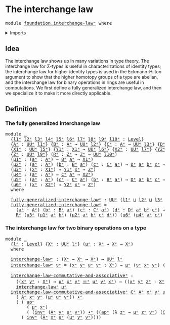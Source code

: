 # The interchange law

<pre class="Agda"><a id="32" class="Keyword">module</a> <a id="39" href="foundation.interchange-law%25E1%25B5%2589.html" class="Module">foundation.interchange-lawᵉ</a> <a id="67" class="Keyword">where</a>
</pre>
<details><summary>Imports</summary>

<pre class="Agda"><a id="123" class="Keyword">open</a> <a id="128" class="Keyword">import</a> <a id="135" href="foundation.action-on-identifications-functions%25E1%25B5%2589.html" class="Module">foundation.action-on-identifications-functionsᵉ</a>
<a id="183" class="Keyword">open</a> <a id="188" class="Keyword">import</a> <a id="195" href="foundation.universe-levels%25E1%25B5%2589.html" class="Module">foundation.universe-levelsᵉ</a>

<a id="224" class="Keyword">open</a> <a id="229" class="Keyword">import</a> <a id="236" href="foundation-core.identity-types%25E1%25B5%2589.html" class="Module">foundation-core.identity-typesᵉ</a>
</pre>
</details>

## Idea

The interchange law shows up in many variations in type theory. The interchange
law for Σ-types is useful in characterizations of identity types; the
interchange law for higher identity types is used in the Eckmann-Hilton argument
to show that the higher homotopy groups of a type are abelian, and the
interchange law for binary operations in rings are useful in computations. We
first define a fully generalized interchange law, and then we specialize it to
make it more directly applicable.

## Definition

### The fully generalized interchange law

<pre class="Agda"><a id="854" class="Keyword">module</a> <a id="861" href="foundation.interchange-law%25E1%25B5%2589.html#861" class="Module">_</a>
  <a id="865" class="Symbol">{</a><a id="866" href="foundation.interchange-law%25E1%25B5%2589.html#866" class="Bound">l1ᵉ</a> <a id="870" href="foundation.interchange-law%25E1%25B5%2589.html#870" class="Bound">l2ᵉ</a> <a id="874" href="foundation.interchange-law%25E1%25B5%2589.html#874" class="Bound">l3ᵉ</a> <a id="878" href="foundation.interchange-law%25E1%25B5%2589.html#878" class="Bound">l4ᵉ</a> <a id="882" href="foundation.interchange-law%25E1%25B5%2589.html#882" class="Bound">l5ᵉ</a> <a id="886" href="foundation.interchange-law%25E1%25B5%2589.html#886" class="Bound">l6ᵉ</a> <a id="890" href="foundation.interchange-law%25E1%25B5%2589.html#890" class="Bound">l7ᵉ</a> <a id="894" href="foundation.interchange-law%25E1%25B5%2589.html#894" class="Bound">l8ᵉ</a> <a id="898" href="foundation.interchange-law%25E1%25B5%2589.html#898" class="Bound">l9ᵉ</a> <a id="902" href="foundation.interchange-law%25E1%25B5%2589.html#902" class="Bound">l10ᵉ</a> <a id="907" class="Symbol">:</a> <a id="909" href="Agda.Primitive.html#742" class="Postulate">Level</a><a id="914" class="Symbol">}</a>
  <a id="918" class="Symbol">{</a><a id="919" href="foundation.interchange-law%25E1%25B5%2589.html#919" class="Bound">Aᵉ</a> <a id="922" class="Symbol">:</a> <a id="924" href="Agda.Primitive.html#429" class="Primitive">UUᵉ</a> <a id="928" href="foundation.interchange-law%25E1%25B5%2589.html#866" class="Bound">l1ᵉ</a><a id="931" class="Symbol">}</a> <a id="933" class="Symbol">{</a><a id="934" href="foundation.interchange-law%25E1%25B5%2589.html#934" class="Bound">Bᵉ</a> <a id="937" class="Symbol">:</a> <a id="939" href="foundation.interchange-law%25E1%25B5%2589.html#919" class="Bound">Aᵉ</a> <a id="942" class="Symbol">→</a> <a id="944" href="Agda.Primitive.html#429" class="Primitive">UUᵉ</a> <a id="948" href="foundation.interchange-law%25E1%25B5%2589.html#870" class="Bound">l2ᵉ</a><a id="951" class="Symbol">}</a> <a id="953" class="Symbol">{</a><a id="954" href="foundation.interchange-law%25E1%25B5%2589.html#954" class="Bound">Cᵉ</a> <a id="957" class="Symbol">:</a> <a id="959" href="foundation.interchange-law%25E1%25B5%2589.html#919" class="Bound">Aᵉ</a> <a id="962" class="Symbol">→</a> <a id="964" href="Agda.Primitive.html#429" class="Primitive">UUᵉ</a> <a id="968" href="foundation.interchange-law%25E1%25B5%2589.html#874" class="Bound">l3ᵉ</a><a id="971" class="Symbol">}</a> <a id="973" class="Symbol">{</a><a id="974" href="foundation.interchange-law%25E1%25B5%2589.html#974" class="Bound">Dᵉ</a> <a id="977" class="Symbol">:</a> <a id="979" class="Symbol">(</a><a id="980" href="foundation.interchange-law%25E1%25B5%2589.html#980" class="Bound">aᵉ</a> <a id="983" class="Symbol">:</a> <a id="985" href="foundation.interchange-law%25E1%25B5%2589.html#919" class="Bound">Aᵉ</a><a id="987" class="Symbol">)</a> <a id="989" class="Symbol">→</a> <a id="991" href="foundation.interchange-law%25E1%25B5%2589.html#934" class="Bound">Bᵉ</a> <a id="994" href="foundation.interchange-law%25E1%25B5%2589.html#980" class="Bound">aᵉ</a> <a id="997" class="Symbol">→</a> <a id="999" href="foundation.interchange-law%25E1%25B5%2589.html#954" class="Bound">Cᵉ</a> <a id="1002" href="foundation.interchange-law%25E1%25B5%2589.html#980" class="Bound">aᵉ</a> <a id="1005" class="Symbol">→</a> <a id="1007" href="Agda.Primitive.html#429" class="Primitive">UUᵉ</a> <a id="1011" href="foundation.interchange-law%25E1%25B5%2589.html#878" class="Bound">l4ᵉ</a><a id="1014" class="Symbol">}</a>
  <a id="1018" class="Symbol">{</a><a id="1019" href="foundation.interchange-law%25E1%25B5%2589.html#1019" class="Bound">X1ᵉ</a> <a id="1023" class="Symbol">:</a> <a id="1025" href="Agda.Primitive.html#429" class="Primitive">UUᵉ</a> <a id="1029" href="foundation.interchange-law%25E1%25B5%2589.html#882" class="Bound">l5ᵉ</a><a id="1032" class="Symbol">}</a> <a id="1034" class="Symbol">{</a><a id="1035" href="foundation.interchange-law%25E1%25B5%2589.html#1035" class="Bound">Y1ᵉ</a> <a id="1039" class="Symbol">:</a> <a id="1041" href="foundation.interchange-law%25E1%25B5%2589.html#1019" class="Bound">X1ᵉ</a> <a id="1045" class="Symbol">→</a> <a id="1047" href="Agda.Primitive.html#429" class="Primitive">UUᵉ</a> <a id="1051" href="foundation.interchange-law%25E1%25B5%2589.html#886" class="Bound">l6ᵉ</a><a id="1054" class="Symbol">}</a> <a id="1056" class="Symbol">{</a><a id="1057" href="foundation.interchange-law%25E1%25B5%2589.html#1057" class="Bound">X2ᵉ</a> <a id="1061" class="Symbol">:</a> <a id="1063" href="Agda.Primitive.html#429" class="Primitive">UUᵉ</a> <a id="1067" href="foundation.interchange-law%25E1%25B5%2589.html#890" class="Bound">l7ᵉ</a><a id="1070" class="Symbol">}</a> <a id="1072" class="Symbol">{</a><a id="1073" href="foundation.interchange-law%25E1%25B5%2589.html#1073" class="Bound">Y2ᵉ</a> <a id="1077" class="Symbol">:</a> <a id="1079" href="foundation.interchange-law%25E1%25B5%2589.html#1057" class="Bound">X2ᵉ</a> <a id="1083" class="Symbol">→</a> <a id="1085" href="Agda.Primitive.html#429" class="Primitive">UUᵉ</a> <a id="1089" href="foundation.interchange-law%25E1%25B5%2589.html#894" class="Bound">l8ᵉ</a><a id="1092" class="Symbol">}</a>
  <a id="1096" class="Symbol">{</a><a id="1097" href="foundation.interchange-law%25E1%25B5%2589.html#1097" class="Bound">Zᵉ</a> <a id="1100" class="Symbol">:</a> <a id="1102" href="Agda.Primitive.html#429" class="Primitive">UUᵉ</a> <a id="1106" href="foundation.interchange-law%25E1%25B5%2589.html#898" class="Bound">l9ᵉ</a><a id="1109" class="Symbol">}</a> <a id="1111" class="Symbol">(</a><a id="1112" href="foundation.interchange-law%25E1%25B5%2589.html#1112" class="Bound">Rᵉ</a> <a id="1115" class="Symbol">:</a> <a id="1117" href="foundation.interchange-law%25E1%25B5%2589.html#1097" class="Bound">Zᵉ</a> <a id="1120" class="Symbol">→</a> <a id="1122" href="foundation.interchange-law%25E1%25B5%2589.html#1097" class="Bound">Zᵉ</a> <a id="1125" class="Symbol">→</a> <a id="1127" href="Agda.Primitive.html#429" class="Primitive">UUᵉ</a> <a id="1131" href="foundation.interchange-law%25E1%25B5%2589.html#902" class="Bound">l10ᵉ</a><a id="1135" class="Symbol">)</a>
  <a id="1139" class="Symbol">(</a><a id="1140" href="foundation.interchange-law%25E1%25B5%2589.html#1140" class="Bound">μ1ᵉ</a> <a id="1144" class="Symbol">:</a> <a id="1146" class="Symbol">(</a><a id="1147" href="foundation.interchange-law%25E1%25B5%2589.html#1147" class="Bound">aᵉ</a> <a id="1150" class="Symbol">:</a> <a id="1152" href="foundation.interchange-law%25E1%25B5%2589.html#919" class="Bound">Aᵉ</a><a id="1154" class="Symbol">)</a> <a id="1156" class="Symbol">→</a> <a id="1158" href="foundation.interchange-law%25E1%25B5%2589.html#934" class="Bound">Bᵉ</a> <a id="1161" href="foundation.interchange-law%25E1%25B5%2589.html#1147" class="Bound">aᵉ</a> <a id="1164" class="Symbol">→</a> <a id="1166" href="foundation.interchange-law%25E1%25B5%2589.html#1019" class="Bound">X1ᵉ</a><a id="1169" class="Symbol">)</a>
  <a id="1173" class="Symbol">(</a><a id="1174" href="foundation.interchange-law%25E1%25B5%2589.html#1174" class="Bound">μ2ᵉ</a> <a id="1178" class="Symbol">:</a> <a id="1180" class="Symbol">(</a><a id="1181" href="foundation.interchange-law%25E1%25B5%2589.html#1181" class="Bound">aᵉ</a> <a id="1184" class="Symbol">:</a> <a id="1186" href="foundation.interchange-law%25E1%25B5%2589.html#919" class="Bound">Aᵉ</a><a id="1188" class="Symbol">)</a> <a id="1190" class="Symbol">(</a><a id="1191" href="foundation.interchange-law%25E1%25B5%2589.html#1191" class="Bound">bᵉ</a> <a id="1194" class="Symbol">:</a> <a id="1196" href="foundation.interchange-law%25E1%25B5%2589.html#934" class="Bound">Bᵉ</a> <a id="1199" href="foundation.interchange-law%25E1%25B5%2589.html#1181" class="Bound">aᵉ</a><a id="1201" class="Symbol">)</a> <a id="1203" class="Symbol">(</a><a id="1204" href="foundation.interchange-law%25E1%25B5%2589.html#1204" class="Bound">cᵉ</a> <a id="1207" class="Symbol">:</a> <a id="1209" href="foundation.interchange-law%25E1%25B5%2589.html#954" class="Bound">Cᵉ</a> <a id="1212" href="foundation.interchange-law%25E1%25B5%2589.html#1181" class="Bound">aᵉ</a><a id="1214" class="Symbol">)</a> <a id="1216" class="Symbol">→</a> <a id="1218" href="foundation.interchange-law%25E1%25B5%2589.html#974" class="Bound">Dᵉ</a> <a id="1221" href="foundation.interchange-law%25E1%25B5%2589.html#1181" class="Bound">aᵉ</a> <a id="1224" href="foundation.interchange-law%25E1%25B5%2589.html#1191" class="Bound">bᵉ</a> <a id="1227" href="foundation.interchange-law%25E1%25B5%2589.html#1204" class="Bound">cᵉ</a> <a id="1230" class="Symbol">→</a> <a id="1232" href="foundation.interchange-law%25E1%25B5%2589.html#1035" class="Bound">Y1ᵉ</a> <a id="1236" class="Symbol">(</a><a id="1237" href="foundation.interchange-law%25E1%25B5%2589.html#1140" class="Bound">μ1ᵉ</a> <a id="1241" href="foundation.interchange-law%25E1%25B5%2589.html#1181" class="Bound">aᵉ</a> <a id="1244" href="foundation.interchange-law%25E1%25B5%2589.html#1191" class="Bound">bᵉ</a><a id="1246" class="Symbol">))</a>
  <a id="1251" class="Symbol">(</a><a id="1252" href="foundation.interchange-law%25E1%25B5%2589.html#1252" class="Bound">μ3ᵉ</a> <a id="1256" class="Symbol">:</a> <a id="1258" class="Symbol">(</a><a id="1259" href="foundation.interchange-law%25E1%25B5%2589.html#1259" class="Bound">xᵉ</a> <a id="1262" class="Symbol">:</a> <a id="1264" href="foundation.interchange-law%25E1%25B5%2589.html#1019" class="Bound">X1ᵉ</a><a id="1267" class="Symbol">)</a> <a id="1269" class="Symbol">→</a> <a id="1271" href="foundation.interchange-law%25E1%25B5%2589.html#1035" class="Bound">Y1ᵉ</a> <a id="1275" href="foundation.interchange-law%25E1%25B5%2589.html#1259" class="Bound">xᵉ</a> <a id="1278" class="Symbol">→</a> <a id="1280" href="foundation.interchange-law%25E1%25B5%2589.html#1097" class="Bound">Zᵉ</a><a id="1282" class="Symbol">)</a>
  <a id="1286" class="Symbol">(</a><a id="1287" href="foundation.interchange-law%25E1%25B5%2589.html#1287" class="Bound">μ4ᵉ</a> <a id="1291" class="Symbol">:</a> <a id="1293" class="Symbol">(</a><a id="1294" href="foundation.interchange-law%25E1%25B5%2589.html#1294" class="Bound">aᵉ</a> <a id="1297" class="Symbol">:</a> <a id="1299" href="foundation.interchange-law%25E1%25B5%2589.html#919" class="Bound">Aᵉ</a><a id="1301" class="Symbol">)</a> <a id="1303" class="Symbol">→</a> <a id="1305" href="foundation.interchange-law%25E1%25B5%2589.html#954" class="Bound">Cᵉ</a> <a id="1308" href="foundation.interchange-law%25E1%25B5%2589.html#1294" class="Bound">aᵉ</a> <a id="1311" class="Symbol">→</a> <a id="1313" href="foundation.interchange-law%25E1%25B5%2589.html#1057" class="Bound">X2ᵉ</a><a id="1316" class="Symbol">)</a>
  <a id="1320" class="Symbol">(</a><a id="1321" href="foundation.interchange-law%25E1%25B5%2589.html#1321" class="Bound">μ5ᵉ</a> <a id="1325" class="Symbol">:</a> <a id="1327" class="Symbol">(</a><a id="1328" href="foundation.interchange-law%25E1%25B5%2589.html#1328" class="Bound">aᵉ</a> <a id="1331" class="Symbol">:</a> <a id="1333" href="foundation.interchange-law%25E1%25B5%2589.html#919" class="Bound">Aᵉ</a><a id="1335" class="Symbol">)</a> <a id="1337" class="Symbol">(</a><a id="1338" href="foundation.interchange-law%25E1%25B5%2589.html#1338" class="Bound">cᵉ</a> <a id="1341" class="Symbol">:</a> <a id="1343" href="foundation.interchange-law%25E1%25B5%2589.html#954" class="Bound">Cᵉ</a> <a id="1346" href="foundation.interchange-law%25E1%25B5%2589.html#1328" class="Bound">aᵉ</a><a id="1348" class="Symbol">)</a> <a id="1350" class="Symbol">(</a><a id="1351" href="foundation.interchange-law%25E1%25B5%2589.html#1351" class="Bound">bᵉ</a> <a id="1354" class="Symbol">:</a> <a id="1356" href="foundation.interchange-law%25E1%25B5%2589.html#934" class="Bound">Bᵉ</a> <a id="1359" href="foundation.interchange-law%25E1%25B5%2589.html#1328" class="Bound">aᵉ</a><a id="1361" class="Symbol">)</a> <a id="1363" class="Symbol">→</a> <a id="1365" href="foundation.interchange-law%25E1%25B5%2589.html#974" class="Bound">Dᵉ</a> <a id="1368" href="foundation.interchange-law%25E1%25B5%2589.html#1328" class="Bound">aᵉ</a> <a id="1371" href="foundation.interchange-law%25E1%25B5%2589.html#1351" class="Bound">bᵉ</a> <a id="1374" href="foundation.interchange-law%25E1%25B5%2589.html#1338" class="Bound">cᵉ</a> <a id="1377" class="Symbol">→</a> <a id="1379" href="foundation.interchange-law%25E1%25B5%2589.html#1073" class="Bound">Y2ᵉ</a> <a id="1383" class="Symbol">(</a><a id="1384" href="foundation.interchange-law%25E1%25B5%2589.html#1287" class="Bound">μ4ᵉ</a> <a id="1388" href="foundation.interchange-law%25E1%25B5%2589.html#1328" class="Bound">aᵉ</a> <a id="1391" href="foundation.interchange-law%25E1%25B5%2589.html#1338" class="Bound">cᵉ</a><a id="1393" class="Symbol">))</a>
  <a id="1398" class="Symbol">(</a><a id="1399" href="foundation.interchange-law%25E1%25B5%2589.html#1399" class="Bound">μ6ᵉ</a> <a id="1403" class="Symbol">:</a> <a id="1405" class="Symbol">(</a><a id="1406" href="foundation.interchange-law%25E1%25B5%2589.html#1406" class="Bound">xᵉ</a> <a id="1409" class="Symbol">:</a> <a id="1411" href="foundation.interchange-law%25E1%25B5%2589.html#1057" class="Bound">X2ᵉ</a><a id="1414" class="Symbol">)</a> <a id="1416" class="Symbol">→</a> <a id="1418" href="foundation.interchange-law%25E1%25B5%2589.html#1073" class="Bound">Y2ᵉ</a> <a id="1422" href="foundation.interchange-law%25E1%25B5%2589.html#1406" class="Bound">xᵉ</a> <a id="1425" class="Symbol">→</a> <a id="1427" href="foundation.interchange-law%25E1%25B5%2589.html#1097" class="Bound">Zᵉ</a><a id="1429" class="Symbol">)</a>
  <a id="1433" class="Keyword">where</a>

  <a id="1442" href="foundation.interchange-law%25E1%25B5%2589.html#1442" class="Function">fully-generalized-interchange-lawᵉ</a> <a id="1477" class="Symbol">:</a> <a id="1479" href="Agda.Primitive.html#429" class="Primitive">UUᵉ</a> <a id="1483" class="Symbol">(</a><a id="1484" href="foundation.interchange-law%25E1%25B5%2589.html#866" class="Bound">l1ᵉ</a> <a id="1488" href="Agda.Primitive.html#961" class="Primitive Operator">⊔</a> <a id="1490" href="foundation.interchange-law%25E1%25B5%2589.html#870" class="Bound">l2ᵉ</a> <a id="1494" href="Agda.Primitive.html#961" class="Primitive Operator">⊔</a> <a id="1496" href="foundation.interchange-law%25E1%25B5%2589.html#874" class="Bound">l3ᵉ</a> <a id="1500" href="Agda.Primitive.html#961" class="Primitive Operator">⊔</a> <a id="1502" href="foundation.interchange-law%25E1%25B5%2589.html#878" class="Bound">l4ᵉ</a> <a id="1506" href="Agda.Primitive.html#961" class="Primitive Operator">⊔</a> <a id="1508" href="foundation.interchange-law%25E1%25B5%2589.html#902" class="Bound">l10ᵉ</a><a id="1512" class="Symbol">)</a>
  <a id="1516" href="foundation.interchange-law%25E1%25B5%2589.html#1442" class="Function">fully-generalized-interchange-lawᵉ</a> <a id="1551" class="Symbol">=</a>
    <a id="1557" class="Symbol">(</a><a id="1558" href="foundation.interchange-law%25E1%25B5%2589.html#1558" class="Bound">aᵉ</a> <a id="1561" class="Symbol">:</a> <a id="1563" href="foundation.interchange-law%25E1%25B5%2589.html#919" class="Bound">Aᵉ</a><a id="1565" class="Symbol">)</a> <a id="1567" class="Symbol">(</a><a id="1568" href="foundation.interchange-law%25E1%25B5%2589.html#1568" class="Bound">bᵉ</a> <a id="1571" class="Symbol">:</a> <a id="1573" href="foundation.interchange-law%25E1%25B5%2589.html#934" class="Bound">Bᵉ</a> <a id="1576" href="foundation.interchange-law%25E1%25B5%2589.html#1558" class="Bound">aᵉ</a><a id="1578" class="Symbol">)</a> <a id="1580" class="Symbol">(</a><a id="1581" href="foundation.interchange-law%25E1%25B5%2589.html#1581" class="Bound">cᵉ</a> <a id="1584" class="Symbol">:</a> <a id="1586" href="foundation.interchange-law%25E1%25B5%2589.html#954" class="Bound">Cᵉ</a> <a id="1589" href="foundation.interchange-law%25E1%25B5%2589.html#1558" class="Bound">aᵉ</a><a id="1591" class="Symbol">)</a> <a id="1593" class="Symbol">(</a><a id="1594" href="foundation.interchange-law%25E1%25B5%2589.html#1594" class="Bound">dᵉ</a> <a id="1597" class="Symbol">:</a> <a id="1599" href="foundation.interchange-law%25E1%25B5%2589.html#974" class="Bound">Dᵉ</a> <a id="1602" href="foundation.interchange-law%25E1%25B5%2589.html#1558" class="Bound">aᵉ</a> <a id="1605" href="foundation.interchange-law%25E1%25B5%2589.html#1568" class="Bound">bᵉ</a> <a id="1608" href="foundation.interchange-law%25E1%25B5%2589.html#1581" class="Bound">cᵉ</a><a id="1610" class="Symbol">)</a> <a id="1612" class="Symbol">→</a>
    <a id="1618" href="foundation.interchange-law%25E1%25B5%2589.html#1112" class="Bound">Rᵉ</a> <a id="1621" class="Symbol">(</a><a id="1622" href="foundation.interchange-law%25E1%25B5%2589.html#1252" class="Bound">μ3ᵉ</a> <a id="1626" class="Symbol">(</a><a id="1627" href="foundation.interchange-law%25E1%25B5%2589.html#1140" class="Bound">μ1ᵉ</a> <a id="1631" href="foundation.interchange-law%25E1%25B5%2589.html#1558" class="Bound">aᵉ</a> <a id="1634" href="foundation.interchange-law%25E1%25B5%2589.html#1568" class="Bound">bᵉ</a><a id="1636" class="Symbol">)</a> <a id="1638" class="Symbol">(</a><a id="1639" href="foundation.interchange-law%25E1%25B5%2589.html#1174" class="Bound">μ2ᵉ</a> <a id="1643" href="foundation.interchange-law%25E1%25B5%2589.html#1558" class="Bound">aᵉ</a> <a id="1646" href="foundation.interchange-law%25E1%25B5%2589.html#1568" class="Bound">bᵉ</a> <a id="1649" href="foundation.interchange-law%25E1%25B5%2589.html#1581" class="Bound">cᵉ</a> <a id="1652" href="foundation.interchange-law%25E1%25B5%2589.html#1594" class="Bound">dᵉ</a><a id="1654" class="Symbol">))</a> <a id="1657" class="Symbol">(</a><a id="1658" href="foundation.interchange-law%25E1%25B5%2589.html#1399" class="Bound">μ6ᵉ</a> <a id="1662" class="Symbol">(</a><a id="1663" href="foundation.interchange-law%25E1%25B5%2589.html#1287" class="Bound">μ4ᵉ</a> <a id="1667" href="foundation.interchange-law%25E1%25B5%2589.html#1558" class="Bound">aᵉ</a> <a id="1670" href="foundation.interchange-law%25E1%25B5%2589.html#1581" class="Bound">cᵉ</a><a id="1672" class="Symbol">)</a> <a id="1674" class="Symbol">(</a><a id="1675" href="foundation.interchange-law%25E1%25B5%2589.html#1321" class="Bound">μ5ᵉ</a> <a id="1679" href="foundation.interchange-law%25E1%25B5%2589.html#1558" class="Bound">aᵉ</a> <a id="1682" href="foundation.interchange-law%25E1%25B5%2589.html#1581" class="Bound">cᵉ</a> <a id="1685" href="foundation.interchange-law%25E1%25B5%2589.html#1568" class="Bound">bᵉ</a> <a id="1688" href="foundation.interchange-law%25E1%25B5%2589.html#1594" class="Bound">dᵉ</a><a id="1690" class="Symbol">))</a>
</pre>
### The interchange law for two binary operations on a type

<pre class="Agda"><a id="1767" class="Keyword">module</a> <a id="1774" href="foundation.interchange-law%25E1%25B5%2589.html#1774" class="Module">_</a>
  <a id="1778" class="Symbol">{</a><a id="1779" href="foundation.interchange-law%25E1%25B5%2589.html#1779" class="Bound">lᵉ</a> <a id="1782" class="Symbol">:</a> <a id="1784" href="Agda.Primitive.html#742" class="Postulate">Level</a><a id="1789" class="Symbol">}</a> <a id="1791" class="Symbol">{</a><a id="1792" href="foundation.interchange-law%25E1%25B5%2589.html#1792" class="Bound">Xᵉ</a> <a id="1795" class="Symbol">:</a> <a id="1797" href="Agda.Primitive.html#429" class="Primitive">UUᵉ</a> <a id="1801" href="foundation.interchange-law%25E1%25B5%2589.html#1779" class="Bound">lᵉ</a><a id="1803" class="Symbol">}</a> <a id="1805" class="Symbol">(</a><a id="1806" href="foundation.interchange-law%25E1%25B5%2589.html#1806" class="Bound">μᵉ</a> <a id="1809" class="Symbol">:</a> <a id="1811" href="foundation.interchange-law%25E1%25B5%2589.html#1792" class="Bound">Xᵉ</a> <a id="1814" class="Symbol">→</a> <a id="1816" href="foundation.interchange-law%25E1%25B5%2589.html#1792" class="Bound">Xᵉ</a> <a id="1819" class="Symbol">→</a> <a id="1821" href="foundation.interchange-law%25E1%25B5%2589.html#1792" class="Bound">Xᵉ</a><a id="1823" class="Symbol">)</a>
  <a id="1827" class="Keyword">where</a>

  <a id="1836" href="foundation.interchange-law%25E1%25B5%2589.html#1836" class="Function">interchange-lawᵉ</a> <a id="1853" class="Symbol">:</a> <a id="1855" class="Symbol">(</a><a id="1856" href="foundation.interchange-law%25E1%25B5%2589.html#1792" class="Bound">Xᵉ</a> <a id="1859" class="Symbol">→</a> <a id="1861" href="foundation.interchange-law%25E1%25B5%2589.html#1792" class="Bound">Xᵉ</a> <a id="1864" class="Symbol">→</a> <a id="1866" href="foundation.interchange-law%25E1%25B5%2589.html#1792" class="Bound">Xᵉ</a><a id="1868" class="Symbol">)</a> <a id="1870" class="Symbol">→</a> <a id="1872" href="Agda.Primitive.html#429" class="Primitive">UUᵉ</a> <a id="1876" href="foundation.interchange-law%25E1%25B5%2589.html#1779" class="Bound">lᵉ</a>
  <a id="1881" href="foundation.interchange-law%25E1%25B5%2589.html#1836" class="Function">interchange-lawᵉ</a> <a id="1898" href="foundation.interchange-law%25E1%25B5%2589.html#1898" class="Bound">νᵉ</a> <a id="1901" class="Symbol">=</a> <a id="1903" class="Symbol">(</a><a id="1904" href="foundation.interchange-law%25E1%25B5%2589.html#1904" class="Bound">xᵉ</a> <a id="1907" href="foundation.interchange-law%25E1%25B5%2589.html#1907" class="Bound">yᵉ</a> <a id="1910" href="foundation.interchange-law%25E1%25B5%2589.html#1910" class="Bound">uᵉ</a> <a id="1913" href="foundation.interchange-law%25E1%25B5%2589.html#1913" class="Bound">vᵉ</a> <a id="1916" class="Symbol">:</a> <a id="1918" href="foundation.interchange-law%25E1%25B5%2589.html#1792" class="Bound">Xᵉ</a><a id="1920" class="Symbol">)</a> <a id="1922" class="Symbol">→</a> <a id="1924" href="foundation.interchange-law%25E1%25B5%2589.html#1806" class="Bound">μᵉ</a> <a id="1927" class="Symbol">(</a><a id="1928" href="foundation.interchange-law%25E1%25B5%2589.html#1898" class="Bound">νᵉ</a> <a id="1931" href="foundation.interchange-law%25E1%25B5%2589.html#1904" class="Bound">xᵉ</a> <a id="1934" href="foundation.interchange-law%25E1%25B5%2589.html#1907" class="Bound">yᵉ</a><a id="1936" class="Symbol">)</a> <a id="1938" class="Symbol">(</a><a id="1939" href="foundation.interchange-law%25E1%25B5%2589.html#1898" class="Bound">νᵉ</a> <a id="1942" href="foundation.interchange-law%25E1%25B5%2589.html#1910" class="Bound">uᵉ</a> <a id="1945" href="foundation.interchange-law%25E1%25B5%2589.html#1913" class="Bound">vᵉ</a><a id="1947" class="Symbol">)</a> <a id="1949" href="foundation-core.identity-types%25E1%25B5%2589.html#2730" class="Function Operator">＝ᵉ</a> <a id="1952" href="foundation.interchange-law%25E1%25B5%2589.html#1898" class="Bound">νᵉ</a> <a id="1955" class="Symbol">(</a><a id="1956" href="foundation.interchange-law%25E1%25B5%2589.html#1806" class="Bound">μᵉ</a> <a id="1959" href="foundation.interchange-law%25E1%25B5%2589.html#1904" class="Bound">xᵉ</a> <a id="1962" href="foundation.interchange-law%25E1%25B5%2589.html#1910" class="Bound">uᵉ</a><a id="1964" class="Symbol">)</a> <a id="1966" class="Symbol">(</a><a id="1967" href="foundation.interchange-law%25E1%25B5%2589.html#1806" class="Bound">μᵉ</a> <a id="1970" href="foundation.interchange-law%25E1%25B5%2589.html#1907" class="Bound">yᵉ</a> <a id="1973" href="foundation.interchange-law%25E1%25B5%2589.html#1913" class="Bound">vᵉ</a><a id="1975" class="Symbol">)</a>

  <a id="1980" href="foundation.interchange-law%25E1%25B5%2589.html#1980" class="Function">interchange-law-commutative-and-associativeᵉ</a> <a id="2025" class="Symbol">:</a>
    <a id="2031" class="Symbol">((</a><a id="2033" href="foundation.interchange-law%25E1%25B5%2589.html#2033" class="Bound">xᵉ</a> <a id="2036" href="foundation.interchange-law%25E1%25B5%2589.html#2036" class="Bound">yᵉ</a> <a id="2039" class="Symbol">:</a> <a id="2041" href="foundation.interchange-law%25E1%25B5%2589.html#1792" class="Bound">Xᵉ</a><a id="2043" class="Symbol">)</a> <a id="2045" class="Symbol">→</a> <a id="2047" href="foundation.interchange-law%25E1%25B5%2589.html#1806" class="Bound">μᵉ</a> <a id="2050" href="foundation.interchange-law%25E1%25B5%2589.html#2033" class="Bound">xᵉ</a> <a id="2053" href="foundation.interchange-law%25E1%25B5%2589.html#2036" class="Bound">yᵉ</a> <a id="2056" href="foundation-core.identity-types%25E1%25B5%2589.html#2730" class="Function Operator">＝ᵉ</a> <a id="2059" href="foundation.interchange-law%25E1%25B5%2589.html#1806" class="Bound">μᵉ</a> <a id="2062" href="foundation.interchange-law%25E1%25B5%2589.html#2036" class="Bound">yᵉ</a> <a id="2065" href="foundation.interchange-law%25E1%25B5%2589.html#2033" class="Bound">xᵉ</a><a id="2067" class="Symbol">)</a> <a id="2069" class="Symbol">→</a> <a id="2071" class="Symbol">((</a><a id="2073" href="foundation.interchange-law%25E1%25B5%2589.html#2073" class="Bound">xᵉ</a> <a id="2076" href="foundation.interchange-law%25E1%25B5%2589.html#2076" class="Bound">yᵉ</a> <a id="2079" href="foundation.interchange-law%25E1%25B5%2589.html#2079" class="Bound">zᵉ</a> <a id="2082" class="Symbol">:</a> <a id="2084" href="foundation.interchange-law%25E1%25B5%2589.html#1792" class="Bound">Xᵉ</a><a id="2086" class="Symbol">)</a> <a id="2088" class="Symbol">→</a> <a id="2090" href="foundation.interchange-law%25E1%25B5%2589.html#1806" class="Bound">μᵉ</a> <a id="2093" class="Symbol">(</a><a id="2094" href="foundation.interchange-law%25E1%25B5%2589.html#1806" class="Bound">μᵉ</a> <a id="2097" href="foundation.interchange-law%25E1%25B5%2589.html#2073" class="Bound">xᵉ</a> <a id="2100" href="foundation.interchange-law%25E1%25B5%2589.html#2076" class="Bound">yᵉ</a><a id="2102" class="Symbol">)</a> <a id="2104" href="foundation.interchange-law%25E1%25B5%2589.html#2079" class="Bound">zᵉ</a> <a id="2107" href="foundation-core.identity-types%25E1%25B5%2589.html#2730" class="Function Operator">＝ᵉ</a> <a id="2110" href="foundation.interchange-law%25E1%25B5%2589.html#1806" class="Bound">μᵉ</a> <a id="2113" href="foundation.interchange-law%25E1%25B5%2589.html#2073" class="Bound">xᵉ</a> <a id="2116" class="Symbol">(</a><a id="2117" href="foundation.interchange-law%25E1%25B5%2589.html#1806" class="Bound">μᵉ</a> <a id="2120" href="foundation.interchange-law%25E1%25B5%2589.html#2076" class="Bound">yᵉ</a> <a id="2123" href="foundation.interchange-law%25E1%25B5%2589.html#2079" class="Bound">zᵉ</a><a id="2125" class="Symbol">))</a> <a id="2128" class="Symbol">→</a>
    <a id="2134" href="foundation.interchange-law%25E1%25B5%2589.html#1836" class="Function">interchange-lawᵉ</a> <a id="2151" href="foundation.interchange-law%25E1%25B5%2589.html#1806" class="Bound">μᵉ</a>
  <a id="2156" href="foundation.interchange-law%25E1%25B5%2589.html#1980" class="Function">interchange-law-commutative-and-associativeᵉ</a> <a id="2201" href="foundation.interchange-law%25E1%25B5%2589.html#2201" class="Bound">Cᵉ</a> <a id="2204" href="foundation.interchange-law%25E1%25B5%2589.html#2204" class="Bound">Aᵉ</a> <a id="2207" href="foundation.interchange-law%25E1%25B5%2589.html#2207" class="Bound">xᵉ</a> <a id="2210" href="foundation.interchange-law%25E1%25B5%2589.html#2210" class="Bound">yᵉ</a> <a id="2213" href="foundation.interchange-law%25E1%25B5%2589.html#2213" class="Bound">uᵉ</a> <a id="2216" href="foundation.interchange-law%25E1%25B5%2589.html#2216" class="Bound">vᵉ</a> <a id="2219" class="Symbol">=</a>
    <a id="2225" class="Symbol">(</a> <a id="2227" href="foundation.interchange-law%25E1%25B5%2589.html#2204" class="Bound">Aᵉ</a> <a id="2230" href="foundation.interchange-law%25E1%25B5%2589.html#2207" class="Bound">xᵉ</a> <a id="2233" href="foundation.interchange-law%25E1%25B5%2589.html#2210" class="Bound">yᵉ</a> <a id="2236" class="Symbol">(</a><a id="2237" href="foundation.interchange-law%25E1%25B5%2589.html#1806" class="Bound">μᵉ</a> <a id="2240" href="foundation.interchange-law%25E1%25B5%2589.html#2213" class="Bound">uᵉ</a> <a id="2243" href="foundation.interchange-law%25E1%25B5%2589.html#2216" class="Bound">vᵉ</a><a id="2245" class="Symbol">))</a> <a id="2248" href="foundation-core.identity-types%25E1%25B5%2589.html#5906" class="Function Operator">∙ᵉ</a>
    <a id="2255" class="Symbol">(</a> <a id="2257" class="Symbol">(</a> <a id="2259" href="foundation.action-on-identifications-functions%25E1%25B5%2589.html#735" class="Function">apᵉ</a>
        <a id="2271" class="Symbol">(</a> <a id="2273" href="foundation.interchange-law%25E1%25B5%2589.html#1806" class="Bound">μᵉ</a> <a id="2276" href="foundation.interchange-law%25E1%25B5%2589.html#2207" class="Bound">xᵉ</a><a id="2278" class="Symbol">)</a>
        <a id="2288" class="Symbol">(</a> <a id="2290" class="Symbol">(</a><a id="2291" href="foundation-core.identity-types%25E1%25B5%2589.html#6276" class="Function">invᵉ</a> <a id="2296" class="Symbol">(</a><a id="2297" href="foundation.interchange-law%25E1%25B5%2589.html#2204" class="Bound">Aᵉ</a> <a id="2300" href="foundation.interchange-law%25E1%25B5%2589.html#2210" class="Bound">yᵉ</a> <a id="2303" href="foundation.interchange-law%25E1%25B5%2589.html#2213" class="Bound">uᵉ</a> <a id="2306" href="foundation.interchange-law%25E1%25B5%2589.html#2216" class="Bound">vᵉ</a><a id="2308" class="Symbol">))</a> <a id="2311" href="foundation-core.identity-types%25E1%25B5%2589.html#5906" class="Function Operator">∙ᵉ</a> <a id="2314" class="Symbol">((</a><a id="2316" href="foundation.action-on-identifications-functions%25E1%25B5%2589.html#735" class="Function">apᵉ</a> <a id="2320" class="Symbol">(λ</a> <a id="2323" href="foundation.interchange-law%25E1%25B5%2589.html#2323" class="Bound">zᵉ</a> <a id="2326" class="Symbol">→</a> <a id="2328" href="foundation.interchange-law%25E1%25B5%2589.html#1806" class="Bound">μᵉ</a> <a id="2331" href="foundation.interchange-law%25E1%25B5%2589.html#2323" class="Bound">zᵉ</a> <a id="2334" href="foundation.interchange-law%25E1%25B5%2589.html#2216" class="Bound">vᵉ</a><a id="2336" class="Symbol">)</a> <a id="2338" class="Symbol">(</a><a id="2339" href="foundation.interchange-law%25E1%25B5%2589.html#2201" class="Bound">Cᵉ</a> <a id="2342" href="foundation.interchange-law%25E1%25B5%2589.html#2210" class="Bound">yᵉ</a> <a id="2345" href="foundation.interchange-law%25E1%25B5%2589.html#2213" class="Bound">uᵉ</a><a id="2347" class="Symbol">))</a> <a id="2350" href="foundation-core.identity-types%25E1%25B5%2589.html#5906" class="Function Operator">∙ᵉ</a> <a id="2353" class="Symbol">(</a><a id="2354" href="foundation.interchange-law%25E1%25B5%2589.html#2204" class="Bound">Aᵉ</a> <a id="2357" href="foundation.interchange-law%25E1%25B5%2589.html#2213" class="Bound">uᵉ</a> <a id="2360" href="foundation.interchange-law%25E1%25B5%2589.html#2210" class="Bound">yᵉ</a> <a id="2363" href="foundation.interchange-law%25E1%25B5%2589.html#2216" class="Bound">vᵉ</a><a id="2365" class="Symbol">))))</a> <a id="2370" href="foundation-core.identity-types%25E1%25B5%2589.html#5906" class="Function Operator">∙ᵉ</a>
      <a id="2379" class="Symbol">(</a> <a id="2381" href="foundation-core.identity-types%25E1%25B5%2589.html#6276" class="Function">invᵉ</a> <a id="2386" class="Symbol">(</a><a id="2387" href="foundation.interchange-law%25E1%25B5%2589.html#2204" class="Bound">Aᵉ</a> <a id="2390" href="foundation.interchange-law%25E1%25B5%2589.html#2207" class="Bound">xᵉ</a> <a id="2393" href="foundation.interchange-law%25E1%25B5%2589.html#2213" class="Bound">uᵉ</a> <a id="2396" class="Symbol">(</a><a id="2397" href="foundation.interchange-law%25E1%25B5%2589.html#1806" class="Bound">μᵉ</a> <a id="2400" href="foundation.interchange-law%25E1%25B5%2589.html#2210" class="Bound">yᵉ</a> <a id="2403" href="foundation.interchange-law%25E1%25B5%2589.html#2216" class="Bound">vᵉ</a><a id="2405" class="Symbol">))))</a>
</pre>